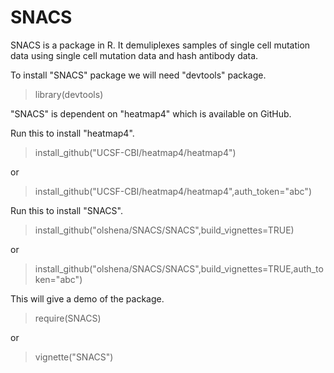 # SNACS

SNACS is a package in R. It demuliplexes samples of single cell mutation data using single cell mutation data and hash antibody data.

To install "SNACS" package we will need "devtools" package.

> library(devtools)

"SNACS" is dependent on "heatmap4" which is available on GitHub.

Run this to install "heatmap4".
> install_github("UCSF-CBI/heatmap4/heatmap4")
> 
or 
> install_github("UCSF-CBI/heatmap4/heatmap4",auth_token="abc")

Run this to install "SNACS".
> install_github("olshena/SNACS/SNACS",build_vignettes=TRUE)
> 
or
> install_github("olshena/SNACS/SNACS",build_vignettes=TRUE,auth_token="abc")

This will give a demo of the package.
> require(SNACS)
> 
or
> vignette("SNACS")
